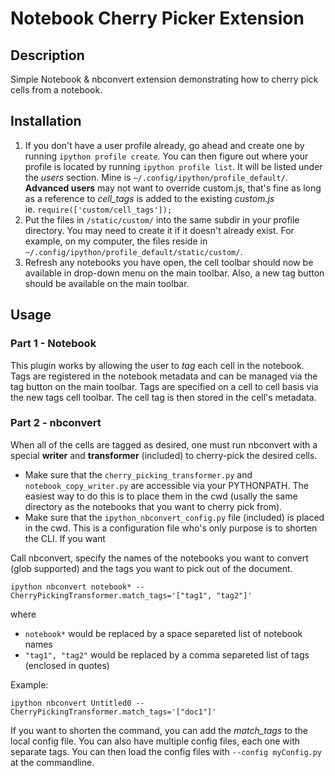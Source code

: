 # Notebook Cherry Picker Extension

## Description
Simple Notebook &amp; nbconvert extension demonstrating how to cherry pick cells from a notebook.

## Installation

1.  If you don't have a user profile already, go ahead and create one by running 
    `ipython profile create`.  You can then figure out where your profile is located by running
    `ipython profile list`.  It will be listed under the *users* section.  Mine is
    `~/.config/ipython/profile_default/`.  **Advanced users** may not want to override custom.js,
    that's fine as long as a reference to *cell_tags* is added to the existing *custom.js*  
        ie. `require(['custom/cell_tags']);`
2.  Put the files in `/static/custom/` into the same subdir in your profile directory.  You may
    need to create it if it doesn't already exist.  For example, on my computer, the files
    reside in `~/.config/ipython/profile_default/static/custom/`.
3.  Refresh any notebooks you have open, the cell toolbar should now be available in drop-down
    menu on the main toolbar.  Also, a new tag button should be available on the main toolbar.
    
## Usage

### Part 1 - Notebook

This plugin works by allowing the user to *tag* each cell in the notebook.  Tags are registered
in the notebook metadata and can be managed via the tag button on the main toolbar.  Tags are
specified on a cell to cell basis via the new tags cell toolbar.  The cell tag is then stored
in the cell's metadata.

### Part 2 - nbconvert

When all of the cells are tagged as desired, one must run nbconvert with a special **writer** 
and **transformer** (included) to cherry-pick the desired cells.

- Make sure that the `cherry_picking_transformer.py` and `notebook_copy_writer.py` are accessible 
  via your PYTHONPATH.  The easiest way to do this is to place them in the cwd (usally the same 
  directory as the notebooks that you want to cherry pick from).
- Make sure that the `ipython_nbconvert_config.py` file (included) is placed in the cwd.  This
  is a configuration file who's only purpose is to shorten the CLI.  If you want 


Call nbconvert, specify the names of the notebooks you want to convert (glob supported) and the
tags you want to pick out of the document.

    ipython nbconvert notebook* --CherryPickingTransformer.match_tags='["tag1", "tag2"]'
  
where 
- `notebook*` would be replaced by a space separeted list of notebook names
- `"tag1", "tag2"` would be replaced by a comma separeted list of tags (enclosed in quotes)

Example:

    ipython nbconvert Untitled0 --CherryPickingTransformer.match_tags='["doc1"]'
    
If you want to shorten the command, you can add the *match_tags* to the local config file.
You can also have multiple config files, each one with separate tags.  You can then load the 
config files with `--config myConfig.py` at the commandline.
